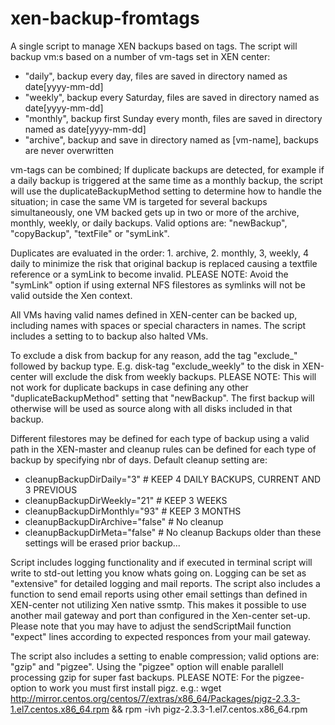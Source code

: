 # xen-backup-fromtags
A single script to manage XEN backups based on tags. The script will backup vm:s based on a number of vm-tags set in XEN center:
* "daily", backup every day, files are saved in directory named as date[yyyy-mm-dd]
* "weekly", backup every Saturday, files are saved in directory named as date[yyyy-mm-dd]
* "monthly", backup first Sunday every month, files are saved in directory named as date[yyyy-mm-dd]
* "archive", backup and save in directory named as [vm-name], backups are never overwritten

vm-tags can be combined; If duplicate backups are detected, for example if a daily 
backup is triggered at the same time as a monthly backup, the script will use the 
duplicateBackupMethod setting to determine how to handle the situation; in case the same VM is 
targeted for several backups simultaneously, one VM backed gets up in two or more of the archive, 
monthly, weekly, or daily backups. Valid options are: "newBackup", "copyBackup", "textFile" or "symLink".

Duplicates are evaluated in the order: 1. archive, 2. monthly, 3, weekly, 4 daily to 
minimize the risk that original backup is replaced causing a textfile reference or a
symLink to become invalid. PLEASE NOTE: Avoid the "symLink" option if using external 
NFS filestores as symlinks will not be valid outside the Xen context.

All VMs having valid names defined in XEN-center can be backed up, including names with spaces or special 
characters in names. The script includes a setting to to backup also halted VMs.

To exclude a disk from backup for any reason, add the tag "exclude_" followed by backup
type. E.g. disk-tag "exclude_weekly" to the disk in XEN-center will exclude the disk 
from weekly backups. PLEASE NOTE: This will not work for duplicate backups in case 
defining any other "duplicateBackupMethod" setting that "newBackup". The first backup
will otherwise will be used as source along with all disks included in that backup.

Different filestores may be defined for each type of backup using a valid path in the XEN-master and cleanup rules can 
be defined for each type of backup by specifying nbr of days. Default cleanup setting are:
* cleanupBackupDirDaily="3"		# KEEP 4 DAILY BACKUPS, CURRENT AND 3 PREVIOUS
* cleanupBackupDirWeekly="21"		# KEEP 3 WEEKS
* cleanupBackupDirMonthly="93"	# KEEP 3 MONTHS
* cleanupBackupDirArchive="false"	# No cleanup
* cleanupBackupDirMeta="false"	# No cleanup
Backups older than these settings will be erased prior backup...

Script includes logging functionality and if executed in terminal script will write to std-out letting you know whats going on. 
Logging can be set as "extensive" for detailed logging and mail reports. The script also includes a function to send email reports 
using other email settings than defined in XEN-center not utilizing Xen native ssmtp. This makes it possible to use another mail 
gateway and port than configured in the Xen-center set-up. Please note that you may have to adjust the sendScriptMail function "expect"
lines according to expected responces from your mail gateway.

The script also includes a setting to enable compression; valid options are: "gzip" and "pigzee". Using the "pigzee" option will enable 
parallell processing gzip for super fast backups. PLEASE NOTE: For the pigzee-option to work you must first install pigz. e.g.:
wget http://mirror.centos.org/centos/7/extras/x86_64/Packages/pigz-2.3.3-1.el7.centos.x86_64.rpm && rpm -ivh pigz-2.3.3-1.el7.centos.x86_64.rpm

